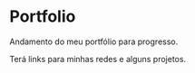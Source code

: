 
# Portfolio

Andamento do meu portfólio para progresso.

Terá links para minhas redes e alguns projetos.

